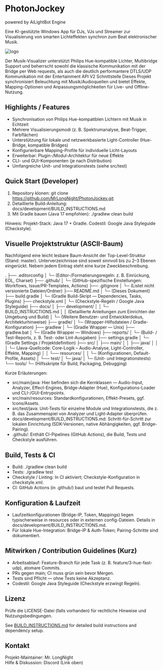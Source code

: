 # PhotonJockey
powered by AiLightBot Engine

Eine KI-gestützte Windows App für DJs, VJs und Streamer zur Visualisierung von smarten Lichteffekten synchron zum Beat elektronischer Musik. 

![logo](https://lightbeat.wunderlich.pw/images/banner.png)

Der Musik-Visualizer unterstützt Philips Hue-kompatible Lichter, Multibridge Support und beherrscht sowohl die klassische Kommunikation mit der Bridge per Web requests, als auch die deutlich performantere DTLS/UDP Kommunikation mit der Entertainment API V2 Schnittstelle 
Dieses Projekt synchronisiert Beleuchtung mit Musik/Audioquellen und bietet Effekte, Mapping-Optionen und Anpassungsmöglichkeiten für Live- und Offline-Nutzung.

## Highlights / Features
- Synchronisation von Philips Hue-kompatiblen Lichtern mit Musik in Echtzeit
- Mehrere Visualisierungsmodi (z. B. Spektrumanalyse, Beat-Trigger, Farbflächen)
- Unterstützung für lokale und netzwerkbasierte Light-Controller (Hue-Bridge, kompatible Bridges)
- Konfigurierbare Mapping-Profile für individuelle Licht-Layouts
- Erweiterbar: Plugin-/Modul-Architektur für neue Effekte
- CLI- und GUI-Komponenten (je nach Distribution)
- Umfangreiche Unit- und Integrationstests (siehe src/test)

## Quick Start (Developer)
1. Repository klonen:
   git clone https://github.com/MrLongNight/PhotonJockey.git
2. Detaillierte Build-Anleitung:
   docs/development/BUILD_INSTRUCTIONS.md
3. Mit Gradle bauen (Java 17 empfohlen):
   ./gradlew clean build

Hinweis: Projekt-Stack: Java 17 + Gradle. Codestil: Google Java Styleguide (Checkstyle).

## Visuelle Projektstruktur (ASCII-Baum)
Nachfolgend eine leicht lesbare Baum-Ansicht der Top-Level-Struktur (Stand: master). Unterverzeichnisse sind soweit sinnvoll bis zu 2–3 Ebenen eingerückt. Nebem jedem Eintrag steht eine kurze Zweckbeschreibung.

.
├── .editorconfig
│   └─ (Editor-/Formatierungsregeln: z. B. Einrückung, EOL, Charset)
├── .github/
│   └─ (GitHub-spezifische Einstellungen: Workflows, Issue/PR-Templates, Actions)
├── .gitignore
│   └─ (Listet nicht versionierte Dateien/Ordner)
├── README.md
│   └─ (Dieses Dokument)
├── build.gradle
│   └─ (Gradle Build-Skript — Dependencies, Tasks, Plugins)
├── checkstyle.xml
│   └─ (Checkstyle-Regeln / Google Java Styleguide)
├── docs/
│   ├── development/
│   │   └─ BUILD_INSTRUCTIONS.md
│   │      (Detaillierte Anleitungen zum Einrichten der Umgebung und Build)
│   └─ (Weitere Benutzer- und Entwicklerdokus, Architekturhinweise)
├── gradle/
│   └─ (Wrapper-Hilfsdateien / Gradle-Konfiguration)
├── gradlew
│   └─ (Gradle Wrapper — Unix)
├── gradlew.bat
│   └─ (Gradle Wrapper — Windows)
├── reports/
│   └─ (Build- / Test-Reports, z. B. Test- oder Lint-Ausgaben)
├── settings.gradle
│   └─ (Gradle Settings / Projektdefinition)
├── src/
│   ├── main/
│   │   ├── java/
│   │   │   └─ (Java-Quellcode: Core-Logik – Audio-Analyse, Light-Controller, Effekte, Mapping)
│   │   └── resources/
│   │       └─ (Konfigurationen, Default-Profile, Assets)
│   └── test/
│       └─ java/
│           └─ (Unit- und Integrationstests)
└── tools/
    └─ (Hilfsskripte für Build, Packaging, Debugging)

Kurze Erläuterungen:
- src/main/java: Hier befinden sich die Kernklassen — Audio-Input, Analyzer, Effect-Engines, Bridge-Adapter (Hue), Konfigurations-Loader und CLI-/GUI-Entrypoints.
- src/main/resources: Standardkonfigurationen, Effekt-Presets, ggf. Icons/Assets.
- src/test/java: Unit-Tests für einzelne Module und Integrationstests, die z. B. das Zusammenspiel von Analyzer und Light-Adapter überprüfen.
- docs/development/BUILD_INSTRUCTIONS.md: Schritt-für-Schritt zur lokalen Einrichtung (SDK-Versionen, native Abhängigkeiten, ggf. Bridge-Pairing).
- .github/: Enthält CI-Pipelines (GitHub Actions), die Build, Tests und Checkstyle ausführen.

## Build, Tests & CI
- Build: ./gradlew clean build
- Tests: ./gradlew test
- Checkstyle / Linting: In CI aktiviert; Checkstyle-Konfiguration in checkstyle.xml.
- CI: GitHub Actions (in .github/) baut und testet Pull Requests.

## Konfiguration & Laufzeit
- Laufzeitkonfigurationen (Bridge-IP, Token, Mappings) liegen typischerweise in resources oder in externen config-Dateien. Details in docs/development/BUILD_INSTRUCTIONS.md.
- Für lokale Hue-Integration: Bridge-IP & Auth-Token; Pairing-Schritte sind dokumentiert.

## Mitwirken / Contribution Guidelines (Kurz)
- Arbeitsablauf: Feature-Branch für jede Task (z. B. feature/3-hue-fast-udp), atomare Commits.
- PRs gegen main; CI muss grün sein bevor Mergen.
- Tests sind Pflicht — ohne Tests keine Akzeptanz.
- Codestil: Google Java Styleguide (Checkstyle erzwingt Regeln).

## Lizenz
Prüfe die LICENSE-Datei (falls vorhanden) für rechtliche Hinweise und Nutzungsbedingungen.

See [BUILD_INSTRUCTIONS.md](docs/development/BUILD_INSTRUCTIONS.md) for detailed build instructions and dependency setup.
## Kontakt
Projekt-Maintainer: Mr. LongNight  
Hilfe & Diskussion: Discord (Link oben)
